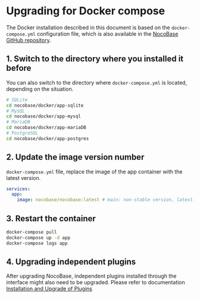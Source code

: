 # Upgrading for Docker compose

<Alert>

The Docker installation described in this document is based on the `docker-compose.yml` configuration file, which is also available in the [NocoBase GitHub repository](https://github.com/nocobase/nocobase/tree/main/docker).

</Alert>

## 1. Switch to the directory where you installed it before

You can also switch to the directory where `docker-compose.yml` is located, depending on the situation.

```bash
# SQLite
cd nocobase/docker/app-sqlite
# MySQL
cd nocobase/docker/app-mysql
# MariaDB
cd nocobase/docker/app-mariaDB
# PostgreSQL
cd nocobase/docker/app-postgres
```

## 2. Update the image version number

`docker-compose.yml` file, replace the image of the app container with the latest version.

```yml
services:
  app:
    image: nocobase/nocobase:latest # main: non-stable version, latest: stable version
```

## 3. Restart the container

```bash
docker-compose pull
docker-compose up -d app
docker-compose logs app
```

## 4. Upgrading independent plugins

After upgrading NocoBase, independent plugins installed through the interface might also need to be upgraded. Please refer to documentation [Installation and Upgrade of Plugins](/welcome/getting-started/plugin)
